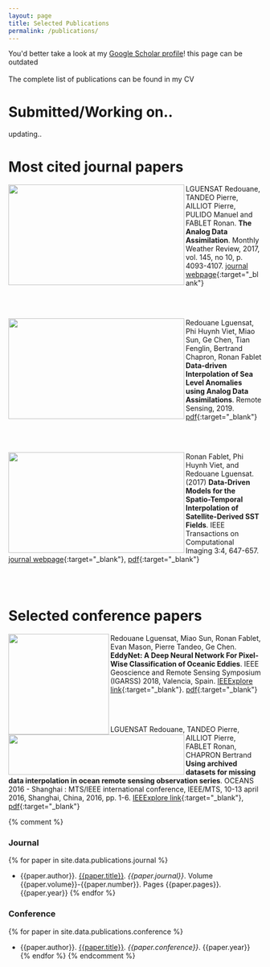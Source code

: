 ```yaml
---
layout: page
title: Selected Publications
permalink: /publications/
---
```


You'd better take a look at my [Google Scholar profile](https://scholar.google.fr/citations?user=DuiyaQoAAAAJ&hl=fr)! this page can be outdated
<br><br>
The complete list of publications can be found in my CV

# Submitted/Working on..

updating..

# Most cited journal papers

<img align="left" src="https://raw.githubusercontent.com/redouanelg/redouanelg.github.io/master/images/publicationimages/analog.png" width="350" height="200"> LGUENSAT Redouane, TANDEO Pierre, AILLIOT Pierre, PULIDO Manuel and FABLET Ronan. **The Analog Data Assimilation**. Monthly Weather Review, 2017, vol. 145, no 10, p. 4093-4107. [journal webpage](http://journals.ametsoc.org/doi/abs/10.1175/MWR-D-16-0441.1){:target="_blank"}

<br><br>

<img align="left" src="https://raw.githubusercontent.com/redouanelg/redouanelg.github.io/master/images/publicationimages/slainterp.png" width="350" height="200"> Redouane Lguensat, Phi Huynh Viet, Miao Sun, Ge Chen, Tian Fenglin, Bertrand Chapron, Ronan Fablet 
**Data-driven Interpolation of Sea Level Anomalies using Analog Data Assimilations**. Remote Sensing, 2019. [pdf](https://hal.archives-ouvertes.fr/hal-01609851){:target="_blank"}

<br><br>

<img align="left" src="https://raw.githubusercontent.com/redouanelg/redouanelg.github.io/master/images/publicationimages/ieeeTCI.png" width="350" height="200"> Ronan Fablet, Phi Huynh Viet, and Redouane Lguensat. (2017) **Data-Driven Models for the Spatio-Temporal Interpolation of Satellite-Derived SST Fields**. IEEE Transactions on Computational Imaging 3:4, 647-657. [journal webpage](http://ieeexplore.ieee.org/document/8025578/){:target="_blank"}, [pdf](https://www.researchgate.net/publication/319474901_Data-driven_Models_for_the_Spatio-Temporal_Interpolation_of_satellite-derived_SST_Fields){:target="_blank"}

<br><br>

# Selected conference papers

<img align="left" src="https://raw.githubusercontent.com/redouanelg/redouanelg.github.io/master/images/publicationimages/eddynet.jpeg" width="200" height="200"> Redouane Lguensat, Miao Sun, Ronan Fablet, Evan Mason, Pierre Tandeo, Ge Chen. **EddyNet: A Deep Neural Network For Pixel-Wise Classification of Oceanic Eddies**. IEEE Geoscience and Remote Sensing Symposium (IGARSS) 2018, Valencia, Spain. [IEEExplore link](https://ieeexplore.ieee.org/document/8518411){:target="_blank"}. [pdf](https://arxiv.org/abs/1711.03954){:target="_blank"}

<br><br>

<img align="left" src="https://raw.githubusercontent.com/redouanelg/redouanelg.github.io/master/images/publicationimages/oceans2016.PNG" width="350" height="80"> LGUENSAT Redouane, TANDEO Pierre, AILLIOT Pierre, FABLET Ronan, CHAPRON Bertrand
**Using archived datasets for missing data interpolation in ocean remote sensing observation series**. OCEANS 2016 - Shanghai : MTS/IEEE international conference, IEEE/MTS, 10-13 april 2016, Shanghai, China, 2016, pp. 1-6. [IEEExplore link](http://ieeexplore.ieee.org/document/7485433/){:target="_blank"}, [pdf](https://portail.telecom-bretagne.eu/publi/public/fic_download.jsp?id=65287){:target="_blank"}


{% comment %}
### Journal
{% for paper in site.data.publications.journal %}
 * {{paper.author}}. [{{paper.title}}]({{paper.url}}). *{{paper.journal}}*. Volume {{paper.volume}}-{{paper.number}}. Pages {{paper.pages}}. {{paper.year}}
{% endfor %}
### Conference
{% for paper in site.data.publications.conference %}
 * {{paper.author}}. [{{paper.title}}]({{paper.url}}). *{{paper.conference}}*. {{paper.year}}
{% endfor %}
{% endcomment %}
